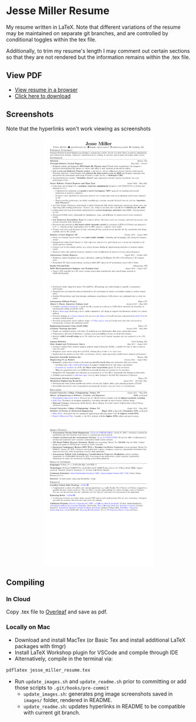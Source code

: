 # Jesse Miller Resume

My resume written in LaTeX. Note that different variations of the resume may be maintained on separate git branches, and are controlled by conditional toggles within the tex file.

Additionally, to trim my resume's length I may comment out certain sections so that they are not rendered but the information remains within the .tex file. 

## View PDF

* [View resume in a browser](https://mozilla.github.io/pdf.js/web/viewer.html?file=https://raw.githubusercontent.com/jam643/resume/main/jesse_miller_resume.pdf)
* [Click here to download](https://raw.githubusercontent.com/jam643/resume/main/jesse_miller_resume.pdf)

## Screenshots

Note that the hyperlinks won't work viewing as screenshots

<p align="center">
    <img alt="Screenshot" src="images/jesse_miller_resume-0.png" width="300">
    <img alt="" src="images/jesse_miller_resume-1.png" width="300">
    <img alt="" src="images/jesse_miller_resume-2.png" width="300">
</p>


## Compiling

### In Cloud

Copy .tex file to [Overleaf](https://www.overleaf.com/) and save as pdf.

### Locally on Mac

* Download and install MacTex (or Basic Tex and install additional LaTeX packages with tlmgr)
* Install LaTeX Workshop plugin for VSCode and compile through IDE
* Alternatively, compile in the terminal via:
```bash
pdflatex jesse_miller_resume.tex
```
* Run `update_images.sh` and `update_readme.sh` prior to committing or add those scripts to `.git/hooks/pre-commit`
  * `update_images.sh`: generates png image screenshots saved in `images/` folder, rendered in README.
  * `update_readme.sh`: updates hyperlinks in README to be compatible with current git branch.



